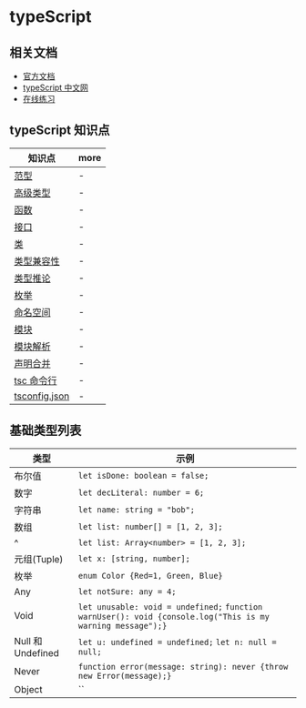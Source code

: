 # typeScript

## 相关文档

- [官方文档](https://www.typescriptlang.org/)
- [typeScript 中文网](https://www.tslang.cn/docs/home.html)
- [在线练习](http://www.typescriptlang.org/play/index.html)

## typeScript 知识点

| 知识点                         | more |
| ------------------------------ | ---- |
| [范型](./范型.md)              | -    |
| [高级类型](./高级类型.md)      | -    |
| [函数](./函数.md)              | -    |
| [接口](./接口.md)              | -    |
| [类](./类.md)                  | -    |
| [类型兼容性](./类型兼容性.md)  | -    |
| [类型推论](./类型推论.md)      | -    |
| [枚举](./枚举.md)              | -    |
| [命名空间](./命名空间.md)      | -    |
| [模块](./模块.md)              | -    |
| [模块解析](./模块解析.md)      | -    |
| [声明合并](./声明合并.md)      | -    |
| [tsc 命令行](./tsc命令行.md)   | -    |
| [tsconfig.json](./tsconfig.md) | -    |

## 基础类型列表

| 类型              | 示例                                                                                                       |
| ----------------- | ---------------------------------------------------------------------------------------------------------- |
| 布尔值            | `let isDone: boolean = false;`                                                                             |
| 数字              | `let decLiteral: number = 6;`                                                                              |
| 字符串            | `let name: string = "bob";`                                                                                |
| 数组              | `let list: number[] = [1, 2, 3];`                                                                          |
| ^                 | `let list: Array<number> = [1, 2, 3];`                                                                     |
| 元组(Tuple)       | `let x: [string, number];`                                                                                 |
| 枚举              | `enum Color {Red=1, Green, Blue}`                                                                          |
| Any               | `let notSure: any = 4;`                                                                                    |
| Void              | `let unusable: void = undefined;` `function warnUser(): void {console.log("This is my warning message");}` |
| Null 和 Undefined | `let u: undefined = undefined;` `let n: null = null;`                                                      |
| Never             | `function error(message: string): never {throw new Error(message);}`                                       |
| Object            | ``                                                                                                         |
